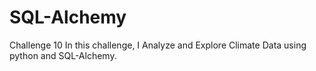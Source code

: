 # SQL-Alchemy
Challenge 10
In this challenge, I Analyze and Explore Climate Data using python and SQL-Alchemy.

